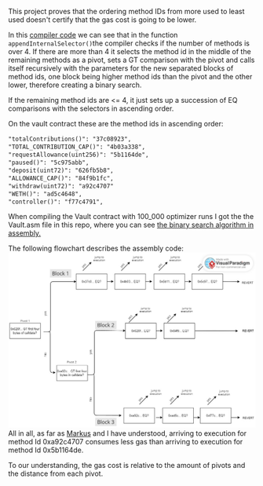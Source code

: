 This project proves that the ordering method IDs from more used to least used doesn't certify that the gas cost is going to be lower.

In this [compiler code](https://github.com/ethereum/solidity/blob/0cb279494a9af0938dfbf2ca5d0b21115198e8bb/libsolidity/codegen/ContractCompiler.cpp#LL326C1-L388C2) we can see that in the function `appendInternalSelector()`the compiler checks if the number of methods is over 4. If there are more than 4 it selects the method id in the middle of the remaining methods as a pivot, sets a GT comparison with the pivot and calls itself recursively with the parameters for the new separated blocks of method ids, one block being higher method ids than the pivot and the other lower, therefore creating a binary search.

If the remaining method ids are <= 4, it just sets up a succession of EQ comparisons with the selectors in ascending order.

On the vault contract these are the method ids in ascending order:

```
"totalContributions()": "37c08923",
"TOTAL_CONTRIBUTION_CAP()": "4b03a338",
"requestAllowance(uint256)": "5b1164de",
"paused()": "5c975abb",
"deposit(uint72)": "626fb5b8",
"ALLOWANCE_CAP()": "84f9b1fc",
"withdraw(uint72)": "a92c4707"
"WETH()": "ad5c4648",
"controller()": "f77c4791",
```

When compiling the Vault contract with 100_000 optimizer runs I got the the Vault.asm file in this repo, where you can see [the binary search algorithm in assembly.](https://github.com/0xArcturus/binarysearch/blob/40b4e8983d12b286fc56d7d484dc3ae8d1332943/Vault.asm#LL274C1-L344C13)

The following flowchart describes the assembly code:
![flowchart](flowchart.jpg)
All in all, as far as [Markus](https://github.com/MarkuSchick) and I have understood, arriving to execution for method Id 0xa92c4707 consumes less gas than arriving to execution for method Id 0x5b1164de.

To our understanding, the gas cost is relative to the amount of pivots and the distance from each pivot.

